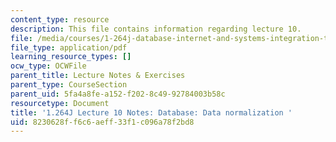 ```yaml
---
content_type: resource
description: This file contains information regarding lecture 10.
file: /media/courses/1-264j-database-internet-and-systems-integration-technologies-fall-2013/8230628ff6c6aeff33f1c096a78f2bd8_MIT1_264JF13_lect_10.pdf
file_type: application/pdf
learning_resource_types: []
ocw_type: OCWFile
parent_title: Lecture Notes & Exercises
parent_type: CourseSection
parent_uid: 5fa4a8fe-a152-f202-8c49-92784003b58c
resourcetype: Document
title: '1.264J Lecture 10 Notes: Database: Data normalization '
uid: 8230628f-f6c6-aeff-33f1-c096a78f2bd8
---
```

